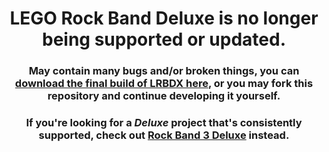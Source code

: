 <div align="center">

# LEGO Rock Band Deluxe is no longer being supported or updated.
### May contain many bugs and/or broken things, you can [download the final build of LRBDX here](https://github.com/Milohax-archive/lego-rock-band-deluxe/releases), or you may fork this repository and continue developing it yourself.
### If you're looking for a *Deluxe* project that's consistently supported, check out [Rock Band 3 Deluxe](https://rb3dx.neocities.org/) instead.
